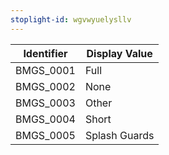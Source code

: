 ```yaml
---
stoplight-id: wgvwyuelysllv
---
```


Identifier  |  Display Value
------------|---------------
BMGS_0001   |  Full
BMGS_0002   |  None
BMGS_0003   |  Other
BMGS_0004   |  Short
BMGS_0005   |  Splash Guards